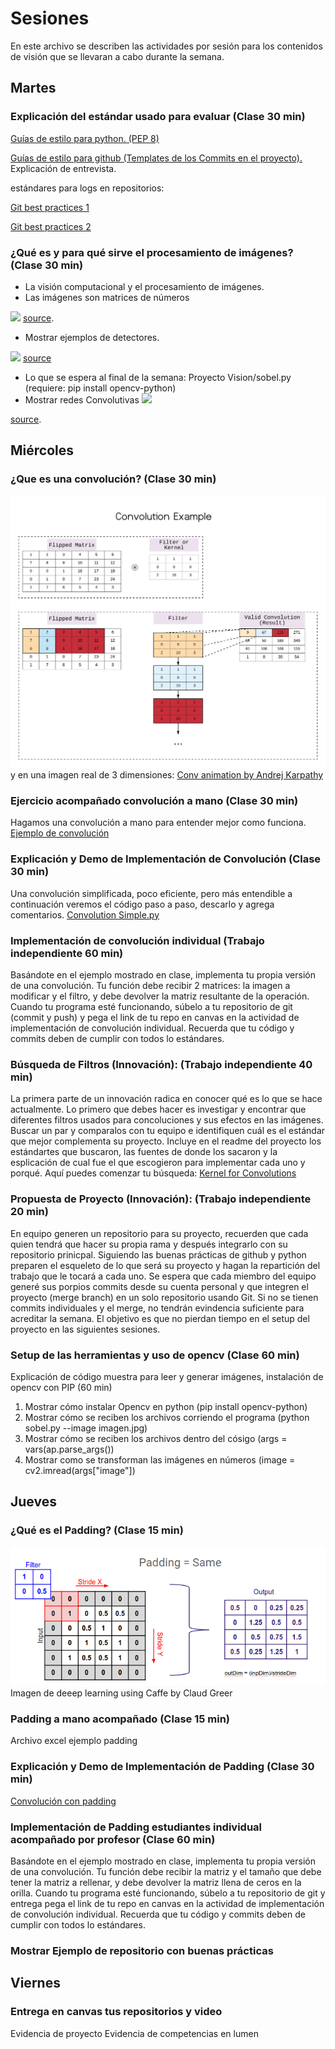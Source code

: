 # Sesiones
En este archivo se describen las actividades por sesión para los contenidos de visión que se llevaran a cabo durante la semana.

## Martes

### Explicación del estándar usado para evaluar (Clase 30 min)
[Guías de estilo para python.  (PEP 8)](https://www.python.org/dev/peps/pep-0008/)

[Guías de estilo para github   (Templates de los Commits en el proyecto).](https://medium.com/@nawarpianist/git-commit-best-practices-dab8d722de99)
Explicación de entrevista.

estándares para logs en repositorios:

[Git best practices 1](https://medium.com/@nawarpianist/git-commit-best-practices-dab8d722de99)

[Git best practices 2](https://deepsource.io/blog/git-best-practices/)


### ¿Qué es y para qué sirve el procesamiento de imágenes? (Clase 30 min)
* La visión computacional y el procesamiento de imágenes.
* Las imágenes son matrices de números

![](https://miro.medium.com/max/4200/1*wRxkeTA81ORWT_EZdAJlpg.png)
[source](https://becominghuman.ai/real-computer-vision-for-mobile-and-embedded-part-1-c04ea8b9fd26).
* Mostrar ejemplos de detectores. 

![](https://docs.opencv.org/master/gradients.jpg) 
[source](https://docs.opencv.org/master/d5/d0f/tutorial_py_gradients.html)
* Lo que se espera al final de la semana: Proyecto Vision/sobel.py (requiere: pip install opencv-python) 
* Mostrar redes Convolutivas 
![](https://miro.medium.com/max/1225/1*8glEk7UHJHUS297DrcFk4g.jpeg) 

[source](https://becominghuman.ai/real-computer-vision-for-mobile-and-embedded-part-1-c04ea8b9fd26).

## Miércoles

### ¿Que es una convolución?  (Clase 30 min)
![](Images/Convolution.jpeg)
y en una imagen real de 3 dimensiones:
[Conv animation by Andrej Karpathy](https://pathmind.com/wiki/convolutional-network) 

### Ejercicio acompañado convolución a mano  (Clase 30 min)
Hagamos una convolución a mano para entender mejor como funciona.
[Ejemplo de convolución](Files/examples%20convolution.xlsx)

### Explicación y Demo de Implementación de Convolución  (Clase 30 min)
Una convolución simplificada, poco eficiente, pero más entendible a continuación veremos el código paso a paso, descarlo y agrega comentarios.
[Convolution Simple.py](Scripts/Ejemplos/simple_conv.py)

### Implementación de convolución individual (Trabajo independiente 60 min)
Basándote en el ejemplo mostrado en clase, implementa tu propia versión de una convolución. Tu función debe recibir 2 matrices: la imagen a modificar y el filtro, y debe devolver la matriz resultante de la operación.
Cuando tu programa esté funcionando, súbelo a tu repositorio de git (commit y push) y pega el link de tu repo en canvas en la actividad de implementación de convolución individual. Recuerda que tu código y commits deben de cumplir con todos lo estándares.   

### Búsqueda de Filtros (Innovación): (Trabajo independiente 40 min)
La primera parte de un innovación radica en conocer qué es lo que se hace actualmente. Lo primero que debes hacer es investigar y encontrar que diferentes filtros usados para concoluciones y sus efectos en las imágenes. Buscar un par y comparalos con tu equipo e identifiquen cuál es el estándar que mejor complementa su proyecto. Incluye en el readme del proyecto los estándartes que buscaron, las fuentes de donde los sacaron y la esplicación de cual fue el que escogieron para implementar cada uno y porqué.
Aquí puedes comenzar tu búsqueda:
[Kernel for Convolutions](https://aishack.in/tutorials/image-convolution-examples/)


### Propuesta de Proyecto (Innovación): (Trabajo independiente 20 min)
En equipo generen un repositorio para su proyecto, recuerden que cada quien tendrá que hacer su propia rama y después integrarlo con su repositorio prinicpal.
Siguiendo las buenas prácticas de github y python preparen el esqueleto de lo que será su proyecto y hagan la repartición del trabajo que le tocará a cada uno. Se espera que cada miembro del equipo generé sus porpios commits desde su cuenta personal y que integren el proyecto (merge branch) en un solo repositorio usando Git. Si no se tienen commits individuales y el merge, no tendrán evindencia suficiente para acreditar la semana. El objetivo es que no pierdan tiempo en el setup del proyecto en las siguientes sesiones.


### Setup de las herramientas y uso de opencv (Clase 60 min)
Explicación de código muestra para leer y generar imágenes, instalación de opencv con PIP (60 min)
1. Mostrar cómo instalar Opencv en python                          (pip install opencv-python)
2. Mostrar cómo se reciben los archivos corriendo el programa      (python sobel.py  --image imagen.jpg) 
3. Mostrar cómo se reciben los archivos dentro del cósigo          (args = vars(ap.parse_args()) 
4. Mostrar como se transforman las imágenes en números             (image = cv2.imread(args["image"])

## Jueves

### ¿Qué es el Padding? (Clase 15 min)
![](Images/1_noYcUAa_P8nRilg3Lt_nuA.png)
Imagen de deeep learning using Caffe by Claud Greer

### Padding a mano acompañado (Clase 15 min)
Archivo excel ejemplo padding

### Explicación y Demo de Implementación de Padding (Clase 30 min)
[Convolución con padding](Scripts/Ejemplos/convolution.py)

### Implementación de Padding estudiantes individual acompañado por profesor  (Clase 60 min)
Basándote en el ejemplo mostrado en clase, implementa tu propia versión de una convolución. Tu función debe recibir la matriz y el tamaño que debe tener la matriz a rellenar, y debe devolver la matriz llena de ceros en la orilla.
Cuando tu programa esté funcionando, súbelo a tu repositorio de git y entrega pega el link de tu repo en canvas en la actividad de implementación de convolución individual. Recuerda que tu código y commits deben de cumplir con todos lo estándares.

### Mostrar Ejemplo de repositorio con buenas prácticas

## Viernes

### Entrega en canvas tus repositorios y video
Evidencia de proyecto
Evidencia de competencias en lumen
